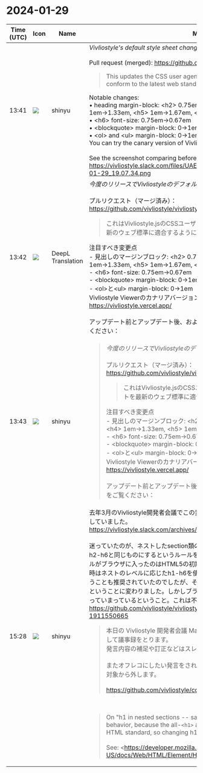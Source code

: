 # 2024-01-29

|Time (UTC)|Icon|Name|Message|
|---|---|---|---|
|13:41|![](https://avatars.slack-edge.com/2018-04-27/354445776386_e258f5ed5ba887b08668_72.jpg)|shinyu|*Vivliostyle's default style sheet changes in the upcoming release!*<br><br>Pull request (merged): <https://github.com/vivliostyle/vivliostyle.js/pull/1255><br><blockquote>This updates the CSS user agent default stylesheet in Vivliostyle.js to conform to the latest web standards.</blockquote>Notable changes:<br>• heading margin-block: &lt;h2&gt; 0.75em→0.83em, &lt;h3&gt; 0.83em→1em, &lt;h4&gt; 1em→1.33em, &lt;h5&gt; 1em→1.67em, &lt;h6&gt; 1em→2.33em<br>• &lt;h6&gt; font-size: 0.75em→0.67em<br>• &lt;blockquote&gt; margin-block: 0→1em<br>• &lt;ol&gt; and &lt;ul&gt; margin-block: 0→1em<br>You can try the canary version of Vivliostyle Viewer: <https://vivliostyle.vercel.app/><br><br>See the screenshot comparing before and after update, and normal browser:<br>https://vivliostyle.slack.com/files/UAE8V83GA/F06FVPPHZT8/screenshot_2024-01-29_19.07.34.png|
|13:42|![](https://avatars.slack-edge.com/2023-01-22/4703892366048_dd8fde69fd74a2ed7a1d_72.png)|DeepL Translation|*今度のリリースでVivliostyleのデフォルトのスタイルシートが変更される！*。<br><br>プルリクエスト（マージ済み）：<https://github.com/vivliostyle/vivliostyle.js/pull/1255><br><blockquote>これはVivliostyle.jsのCSSユーザーエージェントデフォルトスタイルシートを最新のウェブ標準に適合するように更新します。</blockquote>注目すべき変更点<br>- 見出しのマージンブロック: &lt;h2&gt; 0.75em→0.83em, &lt;h3&gt; 0.83em→1em, &lt;h4&gt; 1em→1.33em, &lt;h5&gt; 1em→1.67em, &lt;h6&gt; 1em→2.33em<br>- &lt;h6&gt; font-size: 0.75em→0.67em<br>- &lt;blockquote&gt; margin-block: 0→1em<br>- &lt;ol&gt;と&lt;ul&gt; margin-block: 0→1em<br>Vivliostyle Viewerのカナリアバージョンを試すことができます：<https://vivliostyle.vercel.app/><br><br>アップデート前とアップデート後、および通常ブラウザのスクリーンショットをご覧ください：|
|13:43|![](https://avatars.slack-edge.com/2018-04-27/354445776386_e258f5ed5ba887b08668_72.jpg)|shinyu|<blockquote>*今度のリリースでVivliostyleのデフォルトのスタイルシートが変更される！*。<br><br>プルリクエスト（マージ済み）：<https://github.com/vivliostyle/vivliostyle.js/pull/1255><br><blockquote>これはVivliostyle.jsのCSSユーザーエージェントデフォルトスタイルシートを最新のウェブ標準に適合するように更新します。</blockquote>注目すべき変更点<br>- 見出しのマージンブロック: &lt;h2&gt; 0.75em→0.83em, &lt;h3&gt; 0.83em→1em, &lt;h4&gt; 1em→1.33em, &lt;h5&gt; 1em→1.67em, &lt;h6&gt; 1em→2.33em<br>- &lt;h6&gt; font-size: 0.75em→0.67em<br>- &lt;blockquote&gt; margin-block: 0→1em<br>- &lt;ol&gt;と&lt;ul&gt; margin-block: 0→1em<br>Vivliostyle Viewerのカナリアバージョンを試すことができます：<https://vivliostyle.vercel.app/><br><br>アップデート前とアップデート後、および通常ブラウザのスクリーンショットをご覧ください：</blockquote>|
|15:28|![](https://avatars.slack-edge.com/2018-04-27/354445776386_e258f5ed5ba887b08668_72.jpg)|shinyu|去年3月のVivliostyle開発者会議でこの変更を行うことを決めていましたが、先延ばししていました。<br><https://vivliostyle.slack.com/archives/CNVBHM39V/p1677991934678009><br><br>迷っていたのが、ネストしたsection類の中のh1のスタイルをネストレベルに応じてh2-h6と同じものにするというルールを採用するかどうかだったのですが、このルールがブラウザに入ったのはHTML5の初期のドラフト（2008〜2012年）のときで、当時はネストのレベルに応じたh1-h6を使う方法のほかにすべてのレベルにh1だけを使うことも推奨されていたのでしたが、その後すべてh1だけを使うというのは良くないということに変わりました。しかしブラウザに入ったそのh1のスタイルのルールは残っていまっているということ。これは不採用としました。<br><https://github.com/vivliostyle/vivliostyle.js/issues/1128#issuecomment-1911550665><br><blockquote>本日の Vivliostyle 開発者会議 March 2023 は本メッセージに対するスレッドとして議事録をとります。<br>発言内容の補足や訂正などはスレッド中のメッセージとしてお願いします。<br><br>またオフレコにしたい発言をされる際はその旨をお知らせください。議事録の対象から外します。<br><br><https://github.com/vivliostyle/community/issues/109></blockquote><br><blockquote>On "h1 in nested sections -- same as h2-h6", we should keep the current behavior, because the all-`<h1>` approach is not encouraged in the current HTML standard, so changing h1 font-size in nested sections has no benefit.<br><br>See: <https://developer.mozilla.org/en-US/docs/Web/HTML/Element/Heading_Elements|https://developer.mozilla.org/en-US/docs/Web/HTML/Element/Heading_Elements><br><br>> Note: Nesting multiple `<h1>` elements in nested sectioning elements was allowed in older versions of the HTML standard. However, this was never considered a best practice and is now non-conforming. Read more in <https://adrianroselli.com/2016/08/there-is-no-document-outline-algorithm.html|There Is No Document Outline Algorithm>.</blockquote>|
